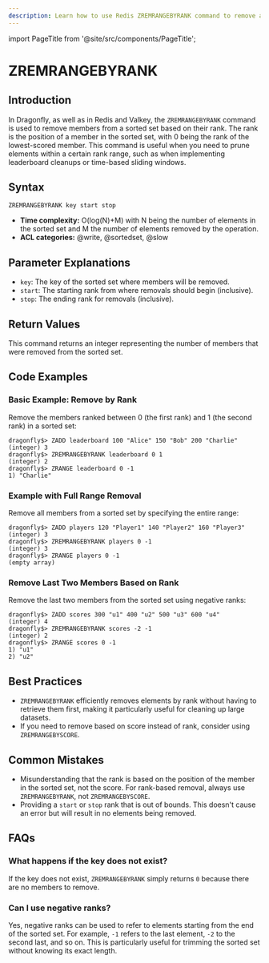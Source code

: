 ```yaml
---
description: Learn how to use Redis ZREMRANGEBYRANK command to remove all members in a sorted set within the given indexes.
---
```


import PageTitle from '@site/src/components/PageTitle';

# ZREMRANGEBYRANK

<PageTitle title="Redis ZREMRANGEBYRANK Explained (Better Than Official Docs)" />

## Introduction

In Dragonfly, as well as in Redis and Valkey, the `ZREMRANGEBYRANK` command is used to remove members from a sorted set based on their rank.
The rank is the position of a member in the sorted set, with 0 being the rank of the lowest-scored member.
This command is useful when you need to prune elements within a certain rank range, such as when implementing leaderboard cleanups or time-based sliding windows.

## Syntax

```shell
ZREMRANGEBYRANK key start stop
```

- **Time complexity:** O(log(N)+M) with N being the number of elements in the sorted set and M the number of elements removed by the operation.
- **ACL categories:** @write, @sortedset, @slow

## Parameter Explanations

- `key`: The key of the sorted set where members will be removed.
- `start`: The starting rank from where removals should begin (inclusive).
- `stop`: The ending rank for removals (inclusive).

## Return Values

This command returns an integer representing the number of members that were removed from the sorted set.

## Code Examples

### Basic Example: Remove by Rank

Remove the members ranked between 0 (the first rank) and 1 (the second rank) in a sorted set:

```shell
dragonfly$> ZADD leaderboard 100 "Alice" 150 "Bob" 200 "Charlie"
(integer) 3
dragonfly$> ZREMRANGEBYRANK leaderboard 0 1
(integer) 2
dragonfly$> ZRANGE leaderboard 0 -1
1) "Charlie"
```

### Example with Full Range Removal

Remove all members from a sorted set by specifying the entire range:

```shell
dragonfly$> ZADD players 120 "Player1" 140 "Player2" 160 "Player3"
(integer) 3
dragonfly$> ZREMRANGEBYRANK players 0 -1
(integer) 3
dragonfly$> ZRANGE players 0 -1
(empty array)
```

### Remove Last Two Members Based on Rank

Remove the last two members from the sorted set using negative ranks:

```shell
dragonfly$> ZADD scores 300 "u1" 400 "u2" 500 "u3" 600 "u4"
(integer) 4
dragonfly$> ZREMRANGEBYRANK scores -2 -1
(integer) 2
dragonfly$> ZRANGE scores 0 -1
1) "u1"
2) "u2"
```

## Best Practices

- `ZREMRANGEBYRANK` efficiently removes elements by rank without having to retrieve them first, making it particularly useful for cleaning up large datasets.
- If you need to remove based on score instead of rank, consider using `ZREMRANGEBYSCORE`.

## Common Mistakes

- Misunderstanding that the rank is based on the position of the member in the sorted set, not the score. For rank-based removal, always use `ZREMRANGEBYRANK`, not `ZREMRANGEBYSCORE`.
- Providing a `start` or `stop` rank that is out of bounds. This doesn't cause an error but will result in no elements being removed.

## FAQs

### What happens if the key does not exist?

If the key does not exist, `ZREMRANGEBYRANK` simply returns `0` because there are no members to remove.

### Can I use negative ranks?

Yes, negative ranks can be used to refer to elements starting from the end of the sorted set.
For example, `-1` refers to the last element, `-2` to the second last, and so on.
This is particularly useful for trimming the sorted set without knowing its exact length.
